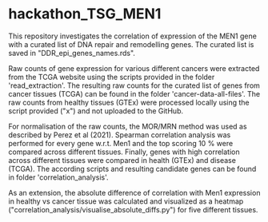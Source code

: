 # hackathon_TSG_MEN1
This repository investigates the correlation of expression of the MEN1 gene with a curated list of DNA repair and remodelling genes. The curated list is saved in "DDR_epi_genes_names.rds".

Raw counts of gene expression for various different cancers were extracted from the TCGA website using the scripts provided in the folder 'read_extraction'. The resulting raw counts for the curated list of genes from cancer tissues (TCGA) can be found in the folder 'cancer-data-all-files'. The raw counts from healthy tissues (GTEx) were processed locally using the script provided ("x") and not uploaded to the GitHub.

For normalisation of the raw counts, the MOR/MRN method was used as described by Perez et al (2021). Spearman correlation analysis was performed for every gene w.r.t. Men1 and the top scoring 10 % were compared across different tissues. Finally, genes with high correlation across different tissues were compared in health (GTEx) and disease (TCGA). The according scripts and resulting candidate genes can be found in folder 'correlation_analysis'. 

As an extension, the absolute difference of correlation with Men1 expression in healthy vs cancer tissue was calculated and visualized as a heatmap ("correlation_analysis/visualise_absolute_diffs.py") for five different tissues.
